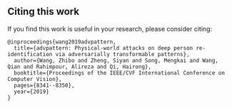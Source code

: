 ## Citing this work

If you find this work is useful in your research, please consider citing:

    @inproceedings{wang2019advpattern,
      title={advpattern: Physical-world attacks on deep person re-identification via adversarially transformable patterns},
      author={Wang, Zhibo and Zheng, Siyan and Song, Mengkai and Wang, Qian and Rahimpour, Alireza and Qi, Hairong},
      booktitle={Proceedings of the IEEE/CVF International Conference on Computer Vision},
      pages={8341--8350},
      year={2019}
    }

